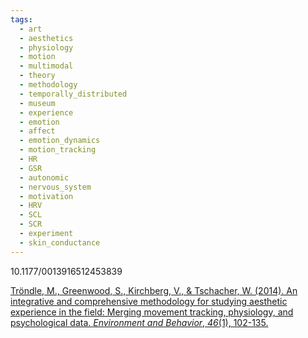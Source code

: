 ```yaml
---
tags:
  - art
  - aesthetics
  - physiology
  - motion
  - multimodal
  - theory
  - methodology
  - temporally_distributed
  - museum
  - experience
  - emotion
  - affect
  - emotion_dynamics
  - motion_tracking
  - HR
  - GSR
  - autonomic
  - nervous_system
  - motivation
  - HRV
  - SCL
  - SCR
  - experiment
  - skin_conductance
---
```

10.1177/0013916512453839

[Tröndle, M., Greenwood, S., Kirchberg, V., & Tschacher, W. (2014). An integrative and comprehensive methodology for studying aesthetic experience in the field: Merging movement tracking, physiology, and psychological data. _Environment and Behavior_, _46_(1), 102-135.](https://journals.sagepub.com/doi/pdf/10.1177/0013916512453839?casa_token=IKqJd8qsg04AAAAA:CUt4M0qUhocrR-oRrl7dw50S7jSIFEyR1VNEodW2DufXWo7mPB6ZTnDwAKVCFpC7h-W14pzcgJUz)